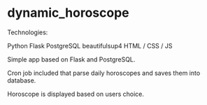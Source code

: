 # dynamic_horoscope



Technologies:

  Python
  Flask
  PostgreSQL
  beautifulsup4
  HTML / CSS / JS


Simple app based on Flask and PostgreSQL.


Cron job included that parse daily horoscopes and saves them into database.

Horoscope is displayed based on users choice.
